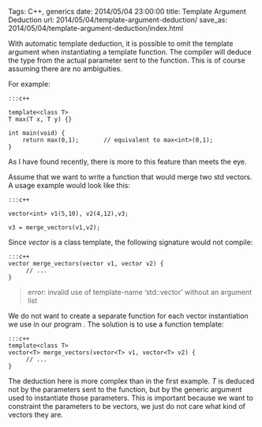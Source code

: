 Tags: C++, generics
date: 2014/05/04 23:00:00
title: Template Argument Deduction
url: 2014/05/04/template-argument-deduction/
save_as: 2014/05/04/template-argument-deduction/index.html

With automatic template deduction, it is possible to omit the template argument when instantiating a template function. The compiler will deduce the type from the actual parameter sent to the function. This is of course assuming there are no ambiguities.

For example:

    :::c++
    
    template<class T>
    T max(T x, T y) {}
    
    int main(void) {
        return max(0,1);       // equivalent to max<int>(0,1);
    }

As I have found recently, there is more to this feature than meets the eye.

Assume that we want to write a function that would merge two std vectors. A usage example would look like this:

    :::c++
    
    vector<int> v1(5,10), v2(4,12),v3;
    
    v3 = merge_vectors(v1,v2);

Since _vector_ is a class template, the following signature would not compile:

    :::c++
    vector merge_vectors(vector v1, vector v2) {
         // ...
    }

> error: invalid use of template-name ‘std::vector’ without an argument list

We do not want to create a separate function for each vector instantiation we use in our program . The solution is to use a function template:

    :::c++
    template<class T>
    vector<T> merge_vectors(vector<T> v1, vector<T> v2) {
         // ...
    }

The deduction here is more complex than in the first example. _T_ is deduced not by the parameters sent to the function, but by the generic argument used to instantiate those parameters. This is important because we want to constraint the parameters to be vectors, we just do not care what kind of vectors they are.



